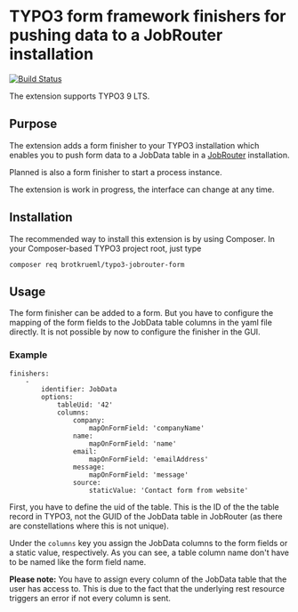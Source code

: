 # TYPO3 form framework finishers for pushing data to a JobRouter installation

[![Build Status](https://travis-ci.org/brotkrueml/typo3-jobrouter-form.svg?branch=master)](https://travis-ci.org/brotkrueml/typo3-jobrouter-form)

The extension supports TYPO3 9 LTS.

## Purpose

The extension adds a form finisher to your TYPO3 installation which
enables you to push form data to a JobData table in a [JobRouter](https://www.jobrouter.com)
installation.

Planned is also a form finisher to start a process instance.

The extension is work in progress, the interface can change at any time.


## Installation

The recommended way to install this extension is by using Composer. In your Composer-based TYPO3 project root, just type

    composer req brotkrueml/typo3-jobrouter-form


## Usage

The form finisher can be added to a form. But you have to configure the
mapping of the form fields to the JobData table columns in the yaml file
directly. It is not possible by now to configure the finisher in the
GUI.

### Example

    finishers:
        -
            identifier: JobData
            options:
                tableUid: '42'
                columns:
                    company:
                        mapOnFormField: 'companyName'
                    name:
                        mapOnFormField: 'name'
                    email:
                        mapOnFormField: 'emailAddress'
                    message:
                        mapOnFormField: 'message'
                    source:
                        staticValue: 'Contact form from website'

First, you have to define the uid of the table. This is the ID of the
the table record in TYPO3, not the GUID of the JobData table in JobRouter
(as there are constellations where this is not unique).

Under the `columns` key you assign the JobData columns to the form fields
or a static value, respectively. As you can see, a table column name don't
have to be named like the form field name.

**Please note:** You have to assign every column of the JobData table that
the user has access to. This is due to the fact that the underlying rest
resource triggers an error if not every column is sent.
